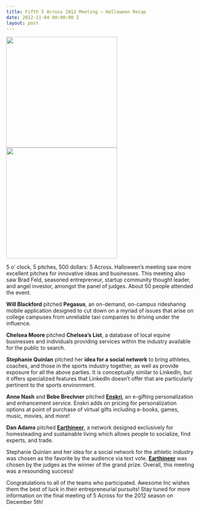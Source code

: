 ```yaml
---
title: Fifth 5 Across 2012 Meeting – Halloween Recap
date: 2012-11-04 00:00:00 Z
layout: post
---
```

 
<p><img id="yui_3_5_1_3_1352086917935_281" src="http://farm9.staticflickr.com/8064/8155617063_bb9b596149_n.jpg" width="295"/><img id="yui_3_5_1_3_1352086989813_281" src="http://farm9.staticflickr.com/8059/8155617771_792976ede5.jpg" width="295"/></p>
<p>5 o&rsquo; clock, 5 pitches, 500 dollars: 5 Across. Halloween&rsquo;s meeting saw more excellent pitches for innovative ideas and businesses. This meeting also saw Brad Feld, seasoned entrepreneur, startup community thought leader, and angel investor, amongst the panel of judges. About 50 people attended the event.</p>
<p><strong>Will Blackford</strong> pitched <strong>Pegasus</strong>, an on-demand, on-campus ridesharing mobile application designed to cut down on a myriad of issues that arise on college campuses from unreliable taxi companies to driving under the influence.</p>
<p><strong>Chelsea Moore</strong> pitched <strong>Chelsea&rsquo;s List</strong>, a database of local equine businesses and individuals providing services within the industry available for the public to search.</p>
<p><strong>Stephanie Quinlan</strong> pitched her <strong>idea for a social network</strong> to bring athletes, coaches, and those in the sports industry together, as well as provide exposure for all the above parties. It is conceptually similar to LinkedIn, but it offers specialized features that LinkedIn doesn&rsquo;t offer that are particularly pertinent to the sports environment.</p>
<p><strong>Anne Nash</strong> and <strong>Bebe Brechner</strong> pitched <strong><a href="http://www.enskri.com/" target="_blank">Enskri</a></strong>, an e-gifting personalization and enhancement service. Enskri adds on pricing for personalization options at point of purchase of virtual gifts including e-books, games, music, movies, and more!</p>
<p><strong>Dan Adams</strong> pitched <strong><a href="http://www.earthineer.com/" target="_blank">Earthineer</a></strong>, a network designed exclusively for homesteading and sustainable living which allows people to socialize, find experts, and trade.</p>
<p>Stephanie Quinlan and her idea for a social network for the athletic industry was chosen as the favorite by the audience via text vote. <strong><a href="http://www.earthineer.com/" target="_blank">Earthineer</a></strong> was chosen by the judges as the winner of the grand prize. Overall, this meeting was a resounding success!</p>
<p>Congratulations to all of the teams who participated. Awesome Inc wishes them the best of luck in their entrepreneurial pursuits! Stay tuned for more information on the final meeting of 5 Across for the 2012 season on December 5th!</p>
